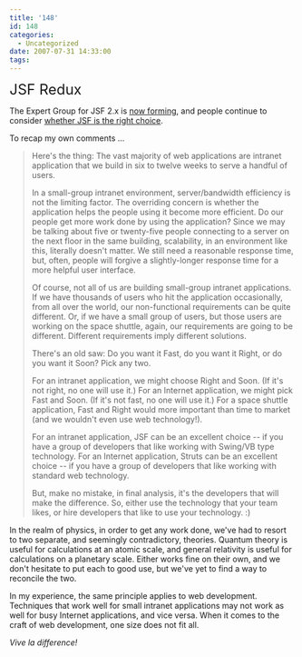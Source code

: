 ```yaml
---
title: '148'
id: 148
categories:
  - Uncategorized
date: 2007-07-31 14:33:00
tags:
---
```


<span style="font-size:180%;">JSF Redux</span>

The Expert Group for JSF 2.x is [now forming](http://www.jcp.org/en/jsr/detail?id=314), and people continue to consider [whether JSF is the right choice](http://www.nabble.com/Is-Struts-still-a-better-choice-over-JSF-as-on-today---tf4148557.html). 

To recap my own comments ...
> Here's the thing: The vast majority of web applications are intranet application that we build in six to twelve weeks to serve a handful of users.
> 
> In a small-group intranet environment, server/bandwidth efficiency is not the limiting factor. The overriding concern is whether the application helps the people using it become more efficient. Do our people get more work done by using the application? Since we may be talking about five or twenty-five people connecting to a server on the next floor in the same building, scalability, in an environment like this, literally doesn't matter. We still need a reasonable response time, but, often, people will forgive a slightly-longer response time for a more helpful user interface.
> 
> Of course, not all of us are building small-group intranet applications. If we have thousands of users who hit the application occasionally, from all over the world, our non-functional requirements can be quite different. Or, if we have a small group of users, but those users are working on the space shuttle, again, our requirements are going to be different. Different requirements imply different solutions.
> 
> There's an old saw: Do you want it Fast, do you want it Right, or do you want it Soon? Pick any two.
> 
> For an intranet application, we might choose Right and Soon. (If it's not right, no one will use it.) For an Internet application, we might pick Fast and Soon. (If it's not fast, no one will use it.) For a space shuttle application, Fast and Right would more important than time to market (and we wouldn't even use web technology!).
> 
> For an intranet application, JSF can be an excellent choice -- if you have a group of developers that like working with Swing/VB type technology. For an Internet application, Struts can be an excellent choice -- if you have a group of developers that like working with standard web technology.
> 
> But, make no mistake, in final analysis, it's the developers that will make the difference. So, either use the technology that your team likes, or hire developers that like to use your technology. :)

In the realm of physics, in order to get any work done, we've had to resort to two separate, and seemingly contradictory, theories. Quantum theory is useful for calculations at an atomic scale, and general relativity is useful for calculations on a planetary scale. Either works fine on their own, and we don't hesitate to put each to good use, but we've yet to find a way to reconcile the two. 

In my experience, the same principle applies to web development. Techniques that work well for small intranet applications may not work as well for busy Internet applications, and vice versa. When it comes to the craft of web development, one size does not fit all. 

_Vive la difference!_